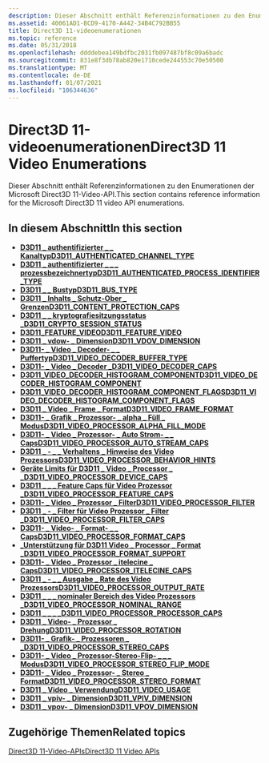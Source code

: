 ```yaml
---
description: Dieser Abschnitt enthält Referenzinformationen zu den Enumerationen der Microsoft Direct3D 11-Video-API.
ms.assetid: 40061AD1-BCD9-4170-A442-34B4C792BB55
title: Direct3D 11-videoenumerationen
ms.topic: reference
ms.date: 05/31/2018
ms.openlocfilehash: ddddebea149bdfbc2031fb097487bf8c09a6badc
ms.sourcegitcommit: 831e8f3db78ab820e1710cede244553c70e50500
ms.translationtype: MT
ms.contentlocale: de-DE
ms.lasthandoff: 01/07/2021
ms.locfileid: "106344636"
---
```

# <a name="direct3d-11-video-enumerations"></a><span data-ttu-id="3c919-103">Direct3D 11-videoenumerationen</span><span class="sxs-lookup"><span data-stu-id="3c919-103">Direct3D 11 Video Enumerations</span></span>

<span data-ttu-id="3c919-104">Dieser Abschnitt enthält Referenzinformationen zu den Enumerationen der Microsoft Direct3D 11-Video-API.</span><span class="sxs-lookup"><span data-stu-id="3c919-104">This section contains reference information for the Microsoft Direct3D 11 video API enumerations.</span></span>

## <a name="in-this-section"></a><span data-ttu-id="3c919-105">In diesem Abschnitt</span><span class="sxs-lookup"><span data-stu-id="3c919-105">In this section</span></span>

-   [<span data-ttu-id="3c919-106">**D3D11 \_ authentifizierter \_ \_ Kanaltyp**</span><span class="sxs-lookup"><span data-stu-id="3c919-106">**D3D11\_AUTHENTICATED\_CHANNEL\_TYPE**</span></span>](/windows/desktop/api/d3d11/ne-d3d11-d3d11_authenticated_channel_type)
-   [<span data-ttu-id="3c919-107">**D3D11 \_ authentifizierter \_ \_ \_ prozessbezeichnertyp**</span><span class="sxs-lookup"><span data-stu-id="3c919-107">**D3D11\_AUTHENTICATED\_PROCESS\_IDENTIFIER\_TYPE**</span></span>](/windows/desktop/api/d3d11/ne-d3d11-d3d11_authenticated_process_identifier_type)
-   [<span data-ttu-id="3c919-108">**D3D11 \_ \_ Bustyp**</span><span class="sxs-lookup"><span data-stu-id="3c919-108">**D3D11\_BUS\_TYPE**</span></span>](/windows/desktop/api/d3d11/ne-d3d11-d3d11_bus_type)
-   [<span data-ttu-id="3c919-109">**D3D11 \_ Inhalts \_ Schutz-Ober \_ Grenzen**</span><span class="sxs-lookup"><span data-stu-id="3c919-109">**D3D11\_CONTENT\_PROTECTION\_CAPS**</span></span>](/windows/desktop/api/d3d11/ne-d3d11-d3d11_content_protection_caps)
-   [<span data-ttu-id="3c919-110">**D3D11 \_ \_ kryptografiesitzungsstatus \_**</span><span class="sxs-lookup"><span data-stu-id="3c919-110">**D3D11\_CRYPTO\_SESSION\_STATUS**</span></span>](/windows/desktop/api/d3d11_1/ne-d3d11_1-d3d11_crypto_session_status)
-   [<span data-ttu-id="3c919-111">**D3D11_FEATURE_VIDEO**</span><span class="sxs-lookup"><span data-stu-id="3c919-111">**D3D11_FEATURE_VIDEO**</span></span>](/windows/desktop/api/d3d11_4/ne-d3d11_4-d3d11_feature_video)
-   [<span data-ttu-id="3c919-112">**D3D11 \_ vdow- \_ Dimension**</span><span class="sxs-lookup"><span data-stu-id="3c919-112">**D3D11\_VDOV\_DIMENSION**</span></span>](/windows/desktop/api/d3d11/ne-d3d11-d3d11_vdov_dimension)
-   [<span data-ttu-id="3c919-113">**D3D11- \_ Video \_ Decoder- \_ \_ Puffertyp**</span><span class="sxs-lookup"><span data-stu-id="3c919-113">**D3D11\_VIDEO\_DECODER\_BUFFER\_TYPE**</span></span>](/windows/desktop/api/d3d11/ne-d3d11-d3d11_video_decoder_buffer_type)
-   [<span data-ttu-id="3c919-114">**D3D11- \_ Video \_ Decoder \_**</span><span class="sxs-lookup"><span data-stu-id="3c919-114">**D3D11\_VIDEO\_DECODER\_CAPS**</span></span>](/windows/desktop/api/d3d11_1/ne-d3d11_1-d3d11_video_decoder_caps)
-   [<span data-ttu-id="3c919-115">**D3D11_VIDEO_DECODER_HISTOGRAM_COMPONENT**</span><span class="sxs-lookup"><span data-stu-id="3c919-115">**D3D11_VIDEO_DECODER_HISTOGRAM_COMPONENT**</span></span>](/windows/desktop/api/d3d11_4/ne-d3d11_4-d3d11_video_decoder_histogram_component)
-   [<span data-ttu-id="3c919-116">**D3D11_VIDEO_DECODER_HISTOGRAM_COMPONENT_FLAGS**</span><span class="sxs-lookup"><span data-stu-id="3c919-116">**D3D11_VIDEO_DECODER_HISTOGRAM_COMPONENT_FLAGS**</span></span>](/windows/desktop/api/d3d11_4/ne-d3d11_4-d3d11_video_decoder_histogram_component_flags)
-   [<span data-ttu-id="3c919-117">**D3D11 \_ Video \_ Frame \_ Format**</span><span class="sxs-lookup"><span data-stu-id="3c919-117">**D3D11\_VIDEO\_FRAME\_FORMAT**</span></span>](/windows/desktop/api/d3d11/ne-d3d11-d3d11_video_frame_format)
-   [<span data-ttu-id="3c919-118">**D3D11- \_ Grafik \_ Prozessor- \_ alpha \_ Füll \_ Modus**</span><span class="sxs-lookup"><span data-stu-id="3c919-118">**D3D11\_VIDEO\_PROCESSOR\_ALPHA\_FILL\_MODE**</span></span>](/windows/desktop/api/d3d11/ne-d3d11-d3d11_video_processor_alpha_fill_mode)
-   [<span data-ttu-id="3c919-119">**D3D11- \_ Video \_ Prozessor- \_ Auto Strom- \_ \_ Caps**</span><span class="sxs-lookup"><span data-stu-id="3c919-119">**D3D11\_VIDEO\_PROCESSOR\_AUTO\_STREAM\_CAPS**</span></span>](/windows/desktop/api/d3d11/ne-d3d11-d3d11_video_processor_auto_stream_caps)
-   [<span data-ttu-id="3c919-120">**D3D11 \_ - \_ \_ Verhaltens \_ Hinweise des Video Prozessors**</span><span class="sxs-lookup"><span data-stu-id="3c919-120">**D3D11\_VIDEO\_PROCESSOR\_BEHAVIOR\_HINTS**</span></span>](/windows/desktop/api/d3d11_1/ne-d3d11_1-d3d11_video_processor_behavior_hints)
-   [<span data-ttu-id="3c919-121">**Geräte Limits für D3D11 \_ Video \_ Processor \_ \_**</span><span class="sxs-lookup"><span data-stu-id="3c919-121">**D3D11\_VIDEO\_PROCESSOR\_DEVICE\_CAPS**</span></span>](/windows/desktop/api/d3d11/ne-d3d11-d3d11_video_processor_device_caps)
-   [<span data-ttu-id="3c919-122">**D3D11 \_ \_ \_ Feature Caps für Video Prozessor \_**</span><span class="sxs-lookup"><span data-stu-id="3c919-122">**D3D11\_VIDEO\_PROCESSOR\_FEATURE\_CAPS**</span></span>](/windows/desktop/api/d3d11/ne-d3d11-d3d11_video_processor_feature_caps)
-   [<span data-ttu-id="3c919-123">**D3D11- \_ Video \_ Prozessor \_ Filter**</span><span class="sxs-lookup"><span data-stu-id="3c919-123">**D3D11\_VIDEO\_PROCESSOR\_FILTER**</span></span>](/windows/desktop/api/d3d11/ne-d3d11-d3d11_video_processor_filter)
-   [<span data-ttu-id="3c919-124">**D3D11 \_ - \_ Filter für Video Prozessor \_ Filter \_**</span><span class="sxs-lookup"><span data-stu-id="3c919-124">**D3D11\_VIDEO\_PROCESSOR\_FILTER\_CAPS**</span></span>](/windows/desktop/api/d3d11/ne-d3d11-d3d11_video_processor_filter_caps)
-   [<span data-ttu-id="3c919-125">**D3D11- \_ Video- \_ Format- \_ \_ Caps**</span><span class="sxs-lookup"><span data-stu-id="3c919-125">**D3D11\_VIDEO\_PROCESSOR\_FORMAT\_CAPS**</span></span>](/windows/desktop/api/d3d11/ne-d3d11-d3d11_video_processor_format_caps)
-   [<span data-ttu-id="3c919-126">**\_Unterstützung für D3D11 Video \_ Processor \_ Format \_**</span><span class="sxs-lookup"><span data-stu-id="3c919-126">**D3D11\_VIDEO\_PROCESSOR\_FORMAT\_SUPPORT**</span></span>](/windows/desktop/api/d3d11/ne-d3d11-d3d11_video_processor_format_support)
-   [<span data-ttu-id="3c919-127">**D3D11- \_ Video \_ Prozessor \_ itelecine \_ Caps**</span><span class="sxs-lookup"><span data-stu-id="3c919-127">**D3D11\_VIDEO\_PROCESSOR\_ITELECINE\_CAPS**</span></span>](/windows/desktop/api/d3d11/ne-d3d11-d3d11_video_processor_itelecine_caps)
-   [<span data-ttu-id="3c919-128">**D3D11 \_ - \_ \_ Ausgabe \_ Rate des Video Prozessors**</span><span class="sxs-lookup"><span data-stu-id="3c919-128">**D3D11\_VIDEO\_PROCESSOR\_OUTPUT\_RATE**</span></span>](/windows/desktop/api/d3d11/ne-d3d11-d3d11_video_processor_output_rate)
-   [<span data-ttu-id="3c919-129">**D3D11 \_ \_ \_ nominaler Bereich des Video Prozessors \_**</span><span class="sxs-lookup"><span data-stu-id="3c919-129">**D3D11\_VIDEO\_PROCESSOR\_NOMINAL\_RANGE**</span></span>](/windows/desktop/api/d3d11/ne-d3d11-d3d11_video_processor_nominal_range)
-   [<span data-ttu-id="3c919-130">**D3D11 \_ \_ \_ \_**</span><span class="sxs-lookup"><span data-stu-id="3c919-130">**D3D11\_VIDEO\_PROCESSOR\_PROCESSOR\_CAPS**</span></span>](/windows/desktop/api/d3d11/ne-d3d11-d3d11_video_processor_processor_caps)
-   [<span data-ttu-id="3c919-131">**D3D11 \_ Video- \_ Prozessor \_ Drehung**</span><span class="sxs-lookup"><span data-stu-id="3c919-131">**D3D11\_VIDEO\_PROCESSOR\_ROTATION**</span></span>](/windows/desktop/api/d3d11/ne-d3d11-d3d11_video_processor_rotation)
-   [<span data-ttu-id="3c919-132">**D3D11- \_ Grafik- \_ Prozessoren \_ \_**</span><span class="sxs-lookup"><span data-stu-id="3c919-132">**D3D11\_VIDEO\_PROCESSOR\_STEREO\_CAPS**</span></span>](/windows/desktop/api/d3d11/ne-d3d11-d3d11_video_processor_stereo_caps)
-   [<span data-ttu-id="3c919-133">**D3D11- \_ Video \_ Prozessor-Stereo-Flip- \_ \_ \_ Modus**</span><span class="sxs-lookup"><span data-stu-id="3c919-133">**D3D11\_VIDEO\_PROCESSOR\_STEREO\_FLIP\_MODE**</span></span>](/windows/desktop/api/d3d11/ne-d3d11-d3d11_video_processor_stereo_flip_mode)
-   [<span data-ttu-id="3c919-134">**D3D11- \_ Video \_ Prozessor- \_ Stereo \_ Format**</span><span class="sxs-lookup"><span data-stu-id="3c919-134">**D3D11\_VIDEO\_PROCESSOR\_STEREO\_FORMAT**</span></span>](/windows/desktop/api/d3d11/ne-d3d11-d3d11_video_processor_stereo_format)
-   [<span data-ttu-id="3c919-135">**D3D11 \_ Video \_ Verwendung**</span><span class="sxs-lookup"><span data-stu-id="3c919-135">**D3D11\_VIDEO\_USAGE**</span></span>](/windows/desktop/api/d3d11/ne-d3d11-d3d11_video_usage)
-   [<span data-ttu-id="3c919-136">**D3D11 \_ vpiv- \_ Dimension**</span><span class="sxs-lookup"><span data-stu-id="3c919-136">**D3D11\_VPIV\_DIMENSION**</span></span>](/windows/desktop/api/d3d11/ne-d3d11-d3d11_vpiv_dimension)
-   [<span data-ttu-id="3c919-137">**D3D11 \_ vpov- \_ Dimension**</span><span class="sxs-lookup"><span data-stu-id="3c919-137">**D3D11\_VPOV\_DIMENSION**</span></span>](/windows/desktop/api/d3d11/ne-d3d11-d3d11_vpov_dimension)

## <a name="related-topics"></a><span data-ttu-id="3c919-138">Zugehörige Themen</span><span class="sxs-lookup"><span data-stu-id="3c919-138">Related topics</span></span>

<dl> <dt>

[<span data-ttu-id="3c919-139">Direct3D 11-Video-APIs</span><span class="sxs-lookup"><span data-stu-id="3c919-139">Direct3D 11 Video APIs</span></span>](direct3d-11-video-apis.md)
</dt> </dl>

 

 



